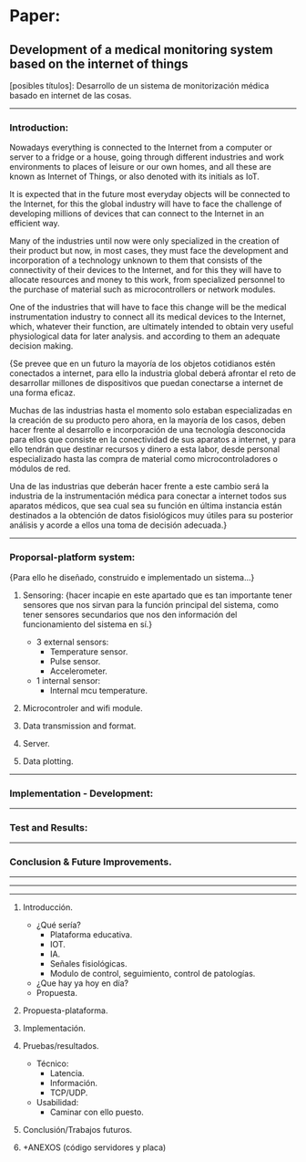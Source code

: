 # Paper:
## Development of a medical monitoring system based on the internet of things

[posibles títulos]:
Desarrollo de un sistema de monitorización médica basado en internet de las cosas. 

-------
### Introduction:

Nowadays everything is connected to the Internet from a computer or server to a fridge or a house, going through different industries and work environments to places of leisure or our own homes, and all these are known as Internet of Things, or also denoted with its initials as IoT.

It is expected that in the future most everyday objects will be connected to the Internet, for this the global industry will have to face the challenge of developing millions of devices that can connect to the Internet in an efficient way.

Many of the industries until now were only specialized in the creation of their product but now, in most cases, they must face the development and incorporation of a technology unknown to them that consists of the connectivity of their devices to the Internet, and for this they will have to allocate resources and money to this work, from specialized personnel to the purchase of material such as microcontrollers or network modules.

One of the industries that will have to face this change will be the medical instrumentation industry to connect all its medical devices to the Internet, which, whatever their function, are ultimately intended to obtain very useful physiological data for later analysis. and according to them an adequate decision making.

{Se prevee que en un futuro la mayoría de los objetos cotidianos estén conectados a internet, para ello la industria global deberá afrontar el reto de desarrollar millones de dispositivos que puedan conectarse a internet de una forma eficaz. 

Muchas de las industrias hasta el momento solo estaban especializadas en la creación de su producto pero ahora, en la mayoría de los casos,  deben hacer frente al desarrollo e incorporación de una tecnología desconocida para ellos que consiste en la conectividad de sus aparatos a internet, y para ello tendrán que destinar recursos y dinero a esta labor, desde personal especializado hasta las compra de material como microcontroladores o módulos de red.  

Una de las industrias que deberán hacer frente a este cambio será la industria de la instrumentación médica para conectar a internet todos sus aparatos médicos, que sea cual sea su función en última instancia están destinados a la obtención de datos fisiológicos muy útiles para su posterior análisis y acorde a ellos una toma de decisión adecuada.}


------- 
### Proporsal-platform system:
{Para ello he diseñado, construido e implementado un sistema...}
1. Sensoring: {hacer incapie en este apartado que es tan importante tener sensores que nos sirvan para la función principal del sistema, como tener sensores secundarios que nos den información del funcionamiento del sistema en sí.} 
    - 3 external sensors:
        - Temperature sensor.
        - Pulse sensor.
        - Accelerometer.
    - 1 internal sensor:
        - Internal mcu temperature.
     
2. Microcontroler and wifi module.
3. Data transmission and format.
4. Server.
5. Data plotting.

-------
### Implementation - Development:

-------
### Test and Results:

-------
### Conclusion & Future Improvements.

-------  






-------
-------

1. Introducción.
    - ¿Qué sería?
        - Plataforma educativa.
        - IOT.
        - IA.
        - Señales fisiológicas.
        - Modulo de control, seguimiento, control de patologías.
    - ¿Que hay ya hoy en día?
    - Propuesta.

2. Propuesta-plataforma.
3. Implementación.
4. Pruebas/resultados.
    - Técnico:
        - Latencia.
        - Información.
        - TCP/UDP.
    - Usabilidad:
        - Caminar con ello puesto.

5. Conclusión/Trabajos futuros.
6. +ANEXOS (código servidores y placa)